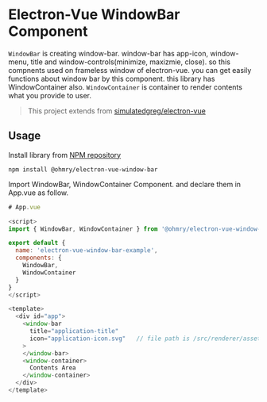 # Electron-Vue WindowBar Component

`WindowBar` is creating window-bar. window-bar has app-icon, window-menu, title and window-controls(minimize, maxizmie, close). so this compnents used on frameless window of electron-vue. you can get easily functions about window bar by this component. this library has WindowContainer also. `WindowContainer` is container to render contents what you provide to user.

> This project extends from [simulatedgreg/electron-vue](https://github.com/SimulatedGREG/electron-vue)

## Usage

Install library from [NPM repository](https://www.npmjs.com/package/@ohmry/electron-vue-window-bar)

```
npm install @ohmry/electron-vue-window-bar
```

Import WindowBar, WindowContainer Component. and declare them in App.vue as follow.

```javascript
# App.vue

<script>
import { WindowBar, WindowContainer } from '@ohmry/electron-vue-window-bar'

export default {
  name: 'electron-vue-window-bar-example',
  components: {
    WindowBar,
    WindowContainer
  }
}
</script>

<template>
  <div id="app">
    <window-bar
      title="application-title"
      icon="application-icon.svg"   // file path is /src/renderer/assets/
    >
    </window-bar>
    <window-container>
      Contents Area
    </window-container>
  </div>
</template>
```
